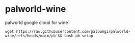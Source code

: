 # palworld-wine
palworld google cloud for wine


```wget https://raw.githubusercontent.com/palbungi/palworld-wine/refs/heads/main/pb && bash pb setup```
